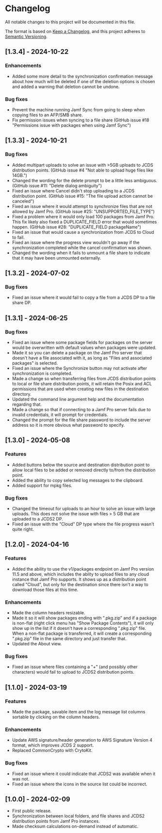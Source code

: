# Changelog
All notable changes to this project will be documented in this file.

The format is based on [Keep a Changelog](https://keepachangelog.com/en/1.0.0/),
and this project adheres to [Semantic Versioning](https://semver.org/spec/v2.0.0.html).

## [1.3.4] - 2024-10-22
### Enhancements
- Added some more detail to the synchronization confirmation message about how much will be deleted if one of the deletion options is chosen and added a warning that deletion cannot be undone.

### Bug fixes
- Prevent the machine running Jamf Sync from going to sleep when copying files to an AFP/SMB share.
- Fix permission issues when syncing to a file share (GitHub issue #18 "Permissions issue with packages when using Jamf Sync")

## [1.3.3] - 2024-10-21
### Bug fixes
- Added multipart uploads to solve an issue with >5GB uploads to JCDS distribution points. (GitHub issue #4 "Not able to upload huge files like 14GB.")
- Changed the wording for the delete prompt to be a little less ambiguous. (GitHub issue #11: "Delete dialog ambiguity")
- Fixed an issue where Cancel didn't stop uploading to a JCDS distribution point. (GitHub issue #15: "The file upload action cannot be canceled")
- Fixed an issue where it would attempt to synchronize files that are not allowed by Jamf Pro. (GitHub issue #25: "UNSUPPORTED_FILE_TYPE")
- Fixed a problem where it would only load 100 packages from Jamf Pro. This fix likely also fixed a DUPLICATE_FIELD error that would sometimes happen. (GitHub issue #28: "DUPLICATE_FIELD packageName")
- Fixed an issue that would cause a synchronization from JCDS to Cloud to fail.
- Fixed an issue where the progress view wouldn't go away if the synchronization completed while the cancel confirmation was shown.
- Changed the wording when it fails to unmount a file share to indicate that it may have been unmounted externally.

## [1.3.2] - 2024-07-02
### Bug fixes
- Fixed an issue where it would fail to copy a file from a JCDS DP to a file share DP.

## [1.3.1] - 2024-06-25
### Bug fixes
- Fixed an issue where some package fields for packages on the server would be overwritten with default values when packages were updated.
- Made it so you can delete a package on the Jamf Pro server that doesn't have a file associated with it, as long as "Files and associated packages" is selected.
- Fixed an issue where the Synchronize button may not activate after synchronization is completed.
- Made a change so when transferring files from JCDS distribution points to local or file share distribution points, it will retain the Posix and ACL permissions that are used when creating new files in the destination directory.
- Updated the command line argument help and the documentation regarding that.
- Made a change so that if connecting to a Jamf Pro server fails due to invalid credentials, it will prompt for credentials.
- Changed the prompt for the file share password to include the server address so it is more obvious what password to specify.

## [1.3.0] - 2024-05-08
### Features
- Added buttons below the source and destination distribution point to allow local files to be added or removed directly to/from the distribution point.
- Added the ability to copy selected log messages to the clipboard.
- Added support for mpkg files.
### Bug fixes
- Changed the timeout for uploads to an hour to solve an issue with large uploads. This does not solve the issue with files > 5 GB that are uploaded to a JCDS2 DP.
- Fixed an issue with the "Cloud" DP type where the file progress wasn't quite right.

## [1.2.0] - 2024-04-16
### Features
- Added the ability to use the v1/packages endpoint on Jamf Pro version 11.5 and above, which includes the ablity to upload files to any cloud instance that Jamf Pro supports. It shows up as a distribution point called "Cloud", but only for the destination since there isn't a way to download those files at this time.
### Enhancements
- Made the column headers resizable.
- Made it so it will show packages ending with ".pkg.zip" and if a package is non-flat (right click menu has "Show Package Contents"), it will only show up in the list if it doesn't have a corresponding ".pkg.zip" file. When a non-flat package is transferred, it will create a corresponding ".pkg.zip" file in the same directory and just transfer that.
- Updated the About view.
### Bug fixes
- Fixed an issue where files containing a "+" (and possibly other characters) would fail to upload to JCDS2 distribution points.

## [1.1.0] - 2024-03-19
### Features
- Made the package, savable item and the log message list columns sortable by clicking on the column headers.
### Enhancements
- Update AWS signature/header generation to AWS Signature Version 4 format, which improves JCDS 2 support.
- Replaced CommonCrypto with CrytoKit.
### Bug fixes
- Fixed an issue where it could indicate that JCDS2 was available when it was not.
- Fixed an issue where the icons in the source list could be incorrect.

## [1.0.0] - 2024-02-09
- First public release.
- Synchronization between local folders, and file shares and JCDS2 distribution points from Jamf Pro instances.
- Made checksum calculations on-demand instead of automatic.
